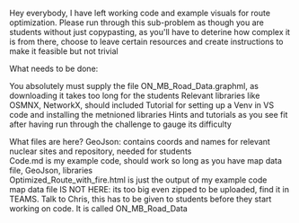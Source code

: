 Hey everybody, I have left working code and example visuals for route optimization.
Please run through this sub-problem as though you are students without just copypasting, as you'll have to deterine how complex it is
from there, choose to leave certain resources and create instructions to make it feasible but not trivial

What needs to be done:

You absolutely must supply the file ON_MB_Road_Data.graphml, as downloading it takes too long for the students
Relevant libraries like OSMNX, NetworkX, should included
Tutorial for setting up a Venv in VS code and installing the metnioned libraries
Hints and tutorials as you see fit after having run through the challenge to gauge its difficulty

What files are here?
GeoJson: contains coords and names for relevant nuclear sites and repository, needed for students  
Code.md is my example code, should work so long as you have map data file, GeoJson, libraries  
Optimized_Route_with_fire.html is just the output of my example code  
map data file IS NOT HERE: its too big even zipped to be uploaded, find it in TEAMS. Talk to Chris, this has to be given to students before they start working on code. It is called ON_MB_Road_Data

